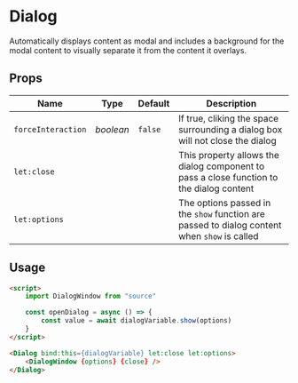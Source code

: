 # Dialog
Automatically displays content as modal and includes a background for the modal
content to visually separate it from the content it overlays.

## Props
| Name | Type | Default | Description |
| --- | --- | --- | --- |
| `forceInteraction` | _boolean_ | `false` | If true, cliking the space surrounding a dialog box will not close the dialog
| `let:close` | | | This property allows the dialog component to pass a close function to the dialog content
| `let:options` | | | The options passed in the `show` function are passed to dialog content when `show` is called

## Usage
```html
<script>
    import DialogWindow from "source"

    const openDialog = async () => {
        const value = await dialogVariable.show(options)
    }
</script>

<Dialog bind:this={dialogVariable} let:close let:options>
    <DialogWindow {options} {close} />
</Dialog>
```
